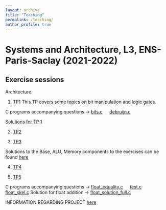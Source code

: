 ```yaml
---
layout: archive
title: "Teaching"
permalink: /teaching/
author_profile: true
---
```


# Systems and Architecture, L3, ENS-Paris-Saclay (2021-2022)

## Exercise sessions

Architecture

1. [TP1](TP01/tp01_eng.pdf)
This TP covers some topics on bit manipulation and logic gates.

C programs accompanying questions -> [bits.c](TP01/bits.c)  &emsp;    [debruijn.c](TP01/debruijn.c)

[Solutions for TP 1](TP01/tp01_solutions.pdf)

2. [TP2](TP02/TP02.pdf)

3. [TP3](TP03/TP3.pdf)

Solutions to the Base, ALU, Memory components to the exercises can be found [here](../teaching/bootstrap.tar.gz)

4. [TP4](TP4/TP4.pdf) 

5. [TP5](TP5/TP5.pdf)

C programs accompanying questions -> [float_equality.c](TP4/src/float_equality.c) &emsp;    [test.c](TP4/src/test.c)  &emsp;     [float_skel.c](TP4/src/float_skel.c)  Solution for float addition -> [float_solution_full.c](TP4/src/float_solution_full.c)


INFORMATION REGARDING PROJECT [here](/project)
